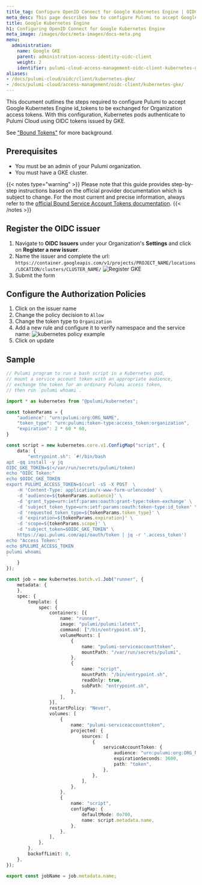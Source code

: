 ```yaml
---
title_tag: Configure OpenID Connect for Google Kubernetes Engine | OIDC
meta_desc: This page describes how to configure Pulumi to accept Google Kubernetes Engine OIDC tokens
title: Google Kubernetes Engine
h1: Configuring OpenID Connect for Google Kubernetes Engine
meta_image: /images/docs/meta-images/docs-meta.png
menu:
  administration:
    name: Google GKE
    parent: administration-access-identity-oidc-client
    weight: 2
    identifier: pulumi-cloud-access-management-oidc-client-kubernetes-gke
aliases:
- /docs/pulumi-cloud/oidc/client/kubernetes-gke/
- /docs/pulumi-cloud/access-management/oidc-client/kubernetes-gke/
---
```


This document outlines the steps required to configure Pulumi to accept Google Kubernetes Engine id_tokens to be exchanged for Organization access tokens. With this configuration, Kubernetes pods authenticate to Pulumi Cloud using OIDC tokens issued by GKE.

See ["Bound Tokens"](https://cloud.google.com/blog/products/containers-kubernetes/kubernetes-bound-service-account-tokens) for more background.

## Prerequisites

* You must be an admin of your Pulumi organization.
* You must have a GKE cluster.

{{< notes type="warning" >}}
Please note that this guide provides step-by-step instructions based on the official provider documentation which is subject to change. For the most current and precise information, always refer to the [official Bound Service Account Tokens documentation](https://kubernetes.io/docs/concepts/storage/projected-volumes/#serviceaccounttoken).
{{< /notes >}}

## Register the OIDC issuer

1. Navigate to **OIDC Issuers** under your Organization's **Settings** and click on **Register a new issuer**.
1. Name the issuer and complete the url: `https://container.googleapis.com/v1/projects/PROJECT_NAME/locations/LOCATION/clusters/CLUSTER_NAME/`
   ![Register GKE](../register-gke.png)
1. Submit the form

## Configure the Authorization Policies

1. Click on the issuer name
1. Change the policy decision to `Allow`
1. Change the token type to `Organization`
1. Add a new rule and configure it to verify namespace and the service name:
   ![kubernetes policy example](../gke-policy.png)
1. Click on update

## Sample

```typescript
// Pulumi program to run a bash script in a Kubernetes pod,
// mount a service account token with an appropriate audience,
// exchange the token for an ordinary Pulumi access token,
// then run `pulumi whoami`.

import * as kubernetes from "@pulumi/kubernetes";

const tokenParams = {
    "audience": "urn:pulumi:org:ORG_NAME",
    "token_type": "urn:pulumi:token-type:access_token:organization",
    "expiration": 2 * 60 * 60,
}

const script = new kubernetes.core.v1.ConfigMap("script", {
    data: {
        "entrypoint.sh": `#!/bin/bash
apt -qq install -y jq
OIDC_GKE_TOKEN=$(</var/run/secrets/pulumi/token)
echo "OIDC Token:"
echo $OIDC_GKE_TOKEN
export PULUMI_ACCESS_TOKEN=$(curl -sS -X POST  \
    -H 'Content-Type: application/x-www-form-urlencoded' \
    -d 'audience=${tokenParams.audience}' \
    -d 'grant_type=urn:ietf:params:oauth:grant-type:token-exchange' \
    -d 'subject_token_type=urn:ietf:params:oauth:token-type:id_token' \
    -d 'requested_token_type=${tokenParams.token_type}' \
    -d 'expiration=${tokenParams.expiration}' \
    -d 'scope=${tokenParams.scope}' \
    -d "subject_token=$OIDC_GKE_TOKEN" \
    https://api.pulumi.com/api/oauth/token | jq -r '.access_token')
echo "Access Token:"
echo $PULUMI_ACCESS_TOKEN
pulumi whoami
`
    }
});

const job = new kubernetes.batch.v1.Job("runner", {
    metadata: {
    },
    spec: {
        template: {
            spec: {
                containers: [{
                    name: "runner",
                    image: "pulumi/pulumi:latest",
                    command: ["/bin/entrypoint.sh"],
                    volumeMounts: [
                        {
                            name: "pulumi-serviceaccounttoken",
                            mountPath: "/var/run/secrets/pulumi",
                        },
                        {
                            name: "script",
                            mountPath: "/bin/entrypoint.sh",
                            readOnly: true,
                            subPath: "entrypoint.sh",
                        },
                    ],
                }],
                restartPolicy: "Never",
                volumes: [
                    {
                        name: "pulumi-serviceaccounttoken",
                        projected: {
                            sources: [
                                {
                                    serviceAccountToken: {
                                        audience: "urn:pulumi:org:ORG_NAME",
                                        expirationSeconds: 3600,
                                        path: "token",
                                    },
                                },
                            ],
                        },
                    },
                    {
                        name: "script",
                        configMap: {
                            defaultMode: 0o700,
                            name: script.metadata.name,
                        },
                    },
                ],
            },
        },
        backoffLimit: 0,
    },
});

export const jobName = job.metadata.name;
```
